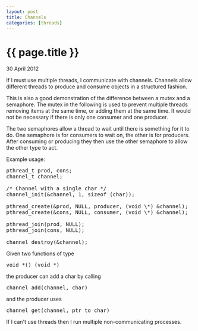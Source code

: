 ```yaml
---
layout: post
title: Channels
categories: [threads]
---
```


{{ page.title }}
================
<p class="meta">30 April 2012</p>

If I must use multiple threads, I communicate with channels. Channels allow different threads to produce and consume objects in a structured fashion.

This is also a good demonstration of the difference between a mutex and a semaphore. The mutex in the following is used to prevent multiple threads removing items at the same time, or adding them at the same time. It would not be necessary if there is only one consumer and one producer.

The two semaphores allow a thread to wait until there is something for it to do. One semaphore is for consumers to wait on, the other is for producers. After consuming or producing they then use the other semaphore to allow the other type to act.

<script src="http://gist.github.com/659733.js"> </script>

Example usage:
<pre>
pthread_t prod, cons;
channel_t channel;

/* Channel with a single char */
channel_init(&amp;channel, 1, sizeof (char));

pthread_create(&amp;prod, NULL, producer, (void \*) &amp;channel);
pthread_create(&amp;cons, NULL, consumer, (void \*) &amp;channel);

pthread_join(prod, NULL);
pthread_join(cons, NULL);

channel_destroy(&channel);
</pre>

Given two functions of type <pre>void \*() (void \*)</pre> the producer can add a char by calling <pre>channel_add(channel, char)</pre> and the producer uses <pre>channel_get(channel, ptr_to_char)</pre>

<div class="footnote">If I can't use threads then I run multiple non-communicating processes.</div>

